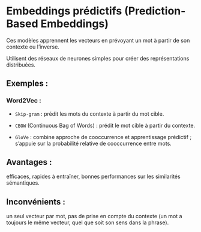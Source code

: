 # Embeddings prédictifs (Prediction-Based Embeddings)
Ces modèles apprennent les vecteurs en prévoyant un mot à partir de son contexte ou l’inverse.


Utilisent des réseaux de neurones simples pour créer des représentations distribuées.


## Exemples :


### Word2Vec :


* `Skip-gram` : prédit les mots du contexte à partir du mot cible.


* `CBOW` (Continuous Bag of Words) : prédit le mot cible à partir du contexte.


* `GloVe` : combine approche de cooccurrence et apprentissage prédictif ; s’appuie sur la probabilité relative de cooccurrence entre mots.


## Avantages : 
efficaces, rapides à entraîner, bonnes performances sur les similarités sémantiques.


## Inconvénients : 
un seul vecteur par mot, pas de prise en compte du contexte (un mot a toujours le même vecteur, quel que soit son sens dans la phrase).
